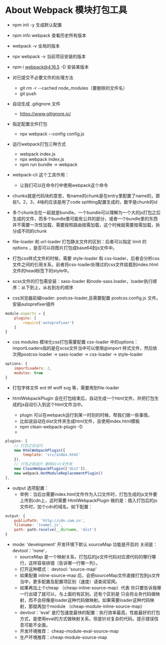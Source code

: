 # About Webpack 模块打包工具

- npm init -y 生成默认配置
- npm info webpack 查看历史所有版本
- webpack -v 全局的版本
- npx webpack -v 当前项目安装的版本
- npm i webpack@4.16.5 -D 安装某版本
- 对已提交不必要文件的处理方法
    - git rm -r --cached node_modules（要删除的文件名）
    - git push

- 自动生成 .gitignore 文件
    - https://www.gitignore.io/

- 指定配置文件打包
    - npx webpack --config config.js

- 运行webpack打包三种方式
    - webpack index.js
    - npx webpack index.js
    - npm run bundle -> webpack

- webpack-cli 这个工具作用：
    - 让我们可以在命令行中使用webpack这个命令

- chunks就是代码块的意思，有name的chunk是在entry里配置了name的，那些1，2，3，4啥的应该是用了code splitting配置生成的，数字是chunk的id

- 多个chunk合在一起就是bundle，一个bundle可以理解为一个大的js打包之后生成的文件，而多个bundle里可能有公共的部分，或者一个bundle里的东西并不需要一次性加载，需要按照路由按需加载，这个时候就需要按需加载，拆分成不同的chunk

- file-loader 和 url-loader 打包静太文件的区别：后者可以指定 limit 的options ，是否可以将图片打包成base64到js文件中。

- 打包css样式文件的时候，需要 style-loader 和 css-loader，后者会分析css文件之间的引用关系，前者将css-loader处理过的css文件挂载到index.html文件的head标签下的style中。

- scss文件的打包需安装：sass-loader 和node-sass.loader，loader执行顺序：从下到上，从右到左的顺序

- css浏览器前缀loader: postcss-loader,且需要配置 postcss.config.js 文件。安装autoprefixer插件

```javascript
module.exports = {
    plugins: [
        require('autoprefixer')
    ]
}
```

- css modules 模块化css打包需要配置 css-loader 中的options：importLoaders指的是在scss文件当中可以使用@import 样式文件，然后依次用postcss-loader -> sass-loader -> css-loader -> style-loader

```javascript
options: {
    importLoaders: 2,
    modules: true
}
```

- 打包字体文件 eot ttf woff svg 等，需要用到file-loader

- htmlWebpackPlugin 会在打包结束后，自动生成一个html文件，并把打包生成的js自动引入到这个html文件当中。
    - plugin 可以在webpack运行到某一时刻的时候，帮我们做一些事情。
    - 比如说自动在dist文件夹生成html文件，且使用index.html模板
    - npm clean-webpack-plugin -D
    - 

```javascript
plugins: [
    // 打包之后运行
    new HtmlWebpackPlugin({
        template: 'src/index.html'
    }), 
    // 打包之前运行 删除dist文件夹
    new CleanWebpackPlugin(['dist']),
    new webpack.HotModuleReplacementPlugin()
],
```

- output 选项配置：
    - 举例：当后台需要index.html文件作为入口文件时，打包生成的js文件要上传到cdn上，这时需要 HtmlWebpackPlugin 做的是：插入打包后的js文件时，加个cdn的域名，如下配置：

```javascript
output: {
    publicPath: 'http://cdn.com.cn',
    filename: '[name].js',
    path: path.resolve(__dirname, 'dist')
}
```

- mode: 'development' 开发环境下默认 sourceMap 功能是开启的 关闭是： devtool：'none'，
    - sourceMap 是一个映射关系，打包后的js文件代码对应源代码的哪行哪行，这样容易排错（告诉哪一行哪一列）。
    - 打开这种模式： devtool: 'source-map'
    - 如果配置 inline-source-map 后，会把sourceMap文件直接打包到js文件当中，更多配置及配置项区别（速度）请查阅官网。
    - 如果再加上个cheap （cheap-inline-source-map）代表 你只要告诉我哪一行出错了就可以，与上面的有区别。还有个区别是 只会将业务代码做映射，而不会将像是loader这种代码做映射。如果需要loader这种代码映射，那就再加个module （cheap-module-inline-source-map）
    - devtool：'eval' 是打包速度最快的配置：执行效率最高，性能最好的打包方式，是使用eval的方式做映射关系，但是针对复杂的代码，提示错误信息可能不全面。
    - 开发环境推荐： cheap-module-eval-source-map
    - 生产环境推荐：cheap-module-source-map

